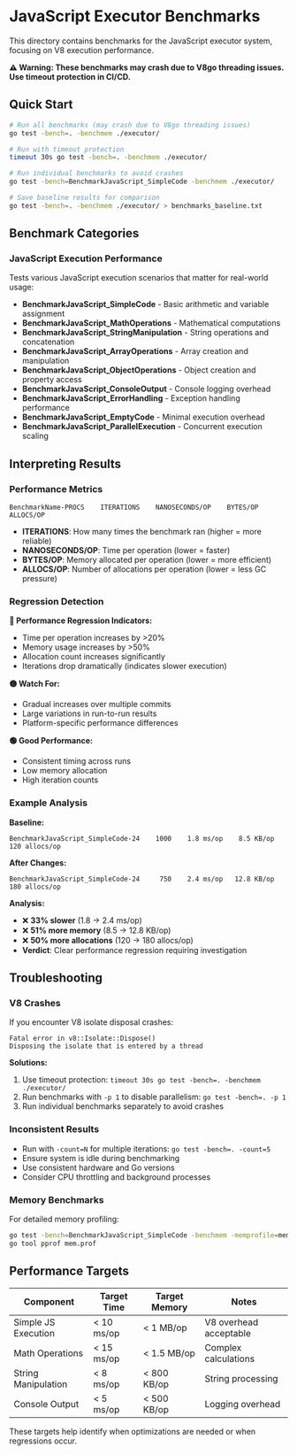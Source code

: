 # JavaScript Executor Benchmarks

This directory contains benchmarks for the JavaScript executor system, focusing on V8 execution performance.

**⚠️ Warning: These benchmarks may crash due to V8go threading issues. Use timeout protection in CI/CD.**

## Quick Start

```bash
# Run all benchmarks (may crash due to V8go threading issues)
go test -bench=. -benchmem ./executor/

# Run with timeout protection
timeout 30s go test -bench=. -benchmem ./executor/

# Run individual benchmarks to avoid crashes
go test -bench=BenchmarkJavaScript_SimpleCode -benchmem ./executor/

# Save baseline results for comparison
go test -bench=. -benchmem ./executor/ > benchmarks_baseline.txt
```

## Benchmark Categories

### JavaScript Execution Performance

Tests various JavaScript execution scenarios that matter for real-world usage:

- **BenchmarkJavaScript_SimpleCode** - Basic arithmetic and variable assignment
- **BenchmarkJavaScript_MathOperations** - Mathematical computations
- **BenchmarkJavaScript_StringManipulation** - String operations and concatenation
- **BenchmarkJavaScript_ArrayOperations** - Array creation and manipulation
- **BenchmarkJavaScript_ObjectOperations** - Object creation and property access
- **BenchmarkJavaScript_ConsoleOutput** - Console logging overhead
- **BenchmarkJavaScript_ErrorHandling** - Exception handling performance
- **BenchmarkJavaScript_EmptyCode** - Minimal execution overhead
- **BenchmarkJavaScript_ParallelExecution** - Concurrent execution scaling

## Interpreting Results

### Performance Metrics

```
BenchmarkName-PROCS    ITERATIONS    NANOSECONDS/OP    BYTES/OP    ALLOCS/OP
```

- **ITERATIONS**: How many times the benchmark ran (higher = more reliable)
- **NANOSECONDS/OP**: Time per operation (lower = faster)
- **BYTES/OP**: Memory allocated per operation (lower = more efficient)
- **ALLOCS/OP**: Number of allocations per operation (lower = less GC pressure)

### Regression Detection

**🔴 Performance Regression Indicators:**

- Time per operation increases by >20%
- Memory usage increases by >50%
- Allocation count increases significantly
- Iterations drop dramatically (indicates slower execution)

**🟡 Watch For:**

- Gradual increases over multiple commits
- Large variations in run-to-run results
- Platform-specific performance differences

**🟢 Good Performance:**

- Consistent timing across runs
- Low memory allocation
- High iteration counts

### Example Analysis

**Baseline:**

```
BenchmarkJavaScript_SimpleCode-24    1000    1.8 ms/op    8.5 KB/op    120 allocs/op
```

**After Changes:**

```
BenchmarkJavaScript_SimpleCode-24     750    2.4 ms/op   12.8 KB/op    180 allocs/op
```

**Analysis:**

- ❌ **33% slower** (1.8 → 2.4 ms/op)
- ❌ **51% more memory** (8.5 → 12.8 KB/op)
- ❌ **50% more allocations** (120 → 180 allocs/op)
- **Verdict**: Clear performance regression requiring investigation

## Troubleshooting

### V8 Crashes

If you encounter V8 isolate disposal crashes:

```
Fatal error in v8::Isolate::Dispose()
Disposing the isolate that is entered by a thread
```

**Solutions:**

1. Use timeout protection: `timeout 30s go test -bench=. -benchmem ./executor/`
2. Run benchmarks with `-p 1` to disable parallelism: `go test -bench=. -p 1`
3. Run individual benchmarks separately to avoid crashes

### Inconsistent Results

- Run with `-count=N` for multiple iterations: `go test -bench=. -count=5`
- Ensure system is idle during benchmarking
- Use consistent hardware and Go versions
- Consider CPU throttling and background processes

### Memory Benchmarks

For detailed memory profiling:

```bash
go test -bench=BenchmarkJavaScript_SimpleCode -benchmem -memprofile=mem.prof ./executor/
go tool pprof mem.prof
```

## Performance Targets

| Component           | Target Time | Target Memory | Notes                  |
| ------------------- | ----------- | ------------- | ---------------------- |
| Simple JS Execution | < 10 ms/op  | < 1 MB/op     | V8 overhead acceptable |
| Math Operations     | < 15 ms/op  | < 1.5 MB/op   | Complex calculations   |
| String Manipulation | < 8 ms/op   | < 800 KB/op   | String processing      |
| Console Output      | < 5 ms/op   | < 500 KB/op   | Logging overhead       |

These targets help identify when optimizations are needed or when regressions occur.
